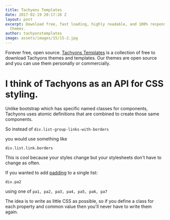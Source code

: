 ```yaml
---
title: Tachyons Templates
date: 2017-02-19 20:17:26 Z
layout: post
excerpt: Download free, fast loading, highly readable, and 100% responsive website
  themes.
author: tachyonstemplates
image: assets/images/15/15-2.jpg
---
```


Forever free, open source. [Tachyons Templates](#) is a collection of free to download Tachyons themes and templates. Our themes are open source and you can use them personally or commercially.

# I think of Tachyons as an API for CSS styling.

Unlike bootstrap which has specific named classes for components, Tachyons uses atomic definitions that are combined to create those same components.

So instead of
`div.list-group-links-with-borders`

you would use something like

`div.list.link.borders`

This is cool because your styles change but your stylesheets don't have to change as often.

If you wanted to add [padding](http://tachyons.io/docs/layout/spacing/) to a single list:

`div.pa2`

using one of `pa1, pa2, pa3, pa4, pa5, pa6, pa7`

The idea is to write as little CSS as possible, so if you define a class for each property and common value then you'll never have to write them again.
